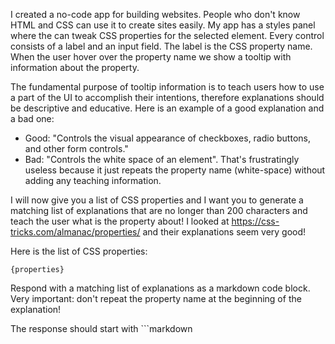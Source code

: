 I created a no-code app for building websites. People who don't know HTML and CSS can use it to create sites easily. My app has a styles panel where the can tweak CSS properties for the selected element. Every control consists of a label and an input field. The label is the CSS property name. When the user hover over the property name we show a tooltip with information about the property.

The fundamental purpose of tooltip information is to teach users how to use a part of the UI to accomplish their intentions, therefore explanations should be descriptive and educative. Here is an example of a good explanation and a bad one:

- Good: "Controls the visual appearance of checkboxes, radio buttons, and other form controls."
- Bad: "Controls the white space of an element". That's frustratingly useless because it just repeats the property name (white-space) without adding any teaching information.

I will now give you a list of CSS properties and I want you to generate a matching list of explanations that are no longer than 200 characters and teach the user what is the property about! I looked at https://css-tricks.com/almanac/properties/ and their explanations seem very good!

Here is the list of CSS properties:

```
{properties}
```

Respond with a matching list of explanations as a markdown code block.
Very important: don't repeat the property name at the beginning of the explanation!

The response should start with ```markdown
